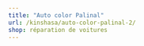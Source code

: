 ```yaml
---
title: "Auto color Palinal"
url: /kinshasa/auto-color-palinal-2/
shop: réparation de voitures
---
```

